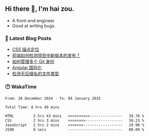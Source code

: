 ## Hi there 👋, I'm hai zou.

- A front-end engineer.
- Good at writing bugs.

### 📖 Latest Blog Posts
<!-- BLOG-POST-LIST:START -->
- [CSS 锚点定位](https://blog.izou.top/css/anchor-position/)
- [前端如何检测项目中新版本的发布？](https://blog.izou.top/angular/version-update/)
- [如何管理多个 Git 身份](https://blog.izou.top/git/multi-git-identity/)
- [Angular 国际化](https://blog.izou.top/angular/i18n/)
- [检测无后缀名的文件类型](https://blog.izou.top/js/filetype-check/)
<!-- BLOG-POST-LIST:END -->

### 🕐 WakaTime
<!--START_SECTION:waka-->

```txt
From: 28 December 2024 - To: 04 January 2025

Total Time: 6 hrs 49 mins

HTML         2 hrs 43 mins   >>>>>>>>>>---------------   39.78 %
CSS          2 hrs 3 mins    >>>>>>>>-----------------   30.23 %
JavaScript   2 hrs 2 mins    >>>>>>>------------------   29.90 %
JSON         0 secs          -------------------------   00.09 %
```

<!--END_SECTION:waka-->
